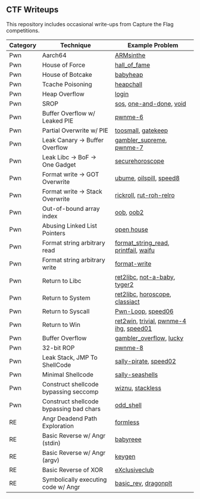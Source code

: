 ## CTF Writeups

This repository includes occasional write-ups from Capture the Flag competitions. 


| Category | Technique | Example Problem | 
|----------|-----------|-----------------|
| Pwn      | Aarch64        | [ARMsinthe](hackappatoi/ARMsinthe) |
| Pwn      | House of Force | [hall_of_fame](seetf/hall_of_fame) |
| Pwn      | House of Botcake | [babyheap](pwncon/babynote) |
| Pwn      | Tcache Poisoning | [heapchall](nitectf/heapchall) |
| Pwn      | Heap Overflow  | [login](ductf/login) |
| Pwn      | SROP | [sos](foobar-23/sos), [one-and-done](tamu_ctf/one-and-done), [void](tamu_ctf/void)|
| Pwn      | Buffer Overflow w/ Leaked PIE   | [pwnme-6](bluehens/pwnme-6) |
| Pwn      | Partial Overwrite w/ PIE  | [toosmall](nitectf/toosmall/), [gatekeep](lactf/pwn-gatekeep) |
| Pwn      | Leak Canary -> Buffer Overflow | [gambler_supreme](b01lers_ctf/pwn-gamblers_supreme), [pwnme-7](bluehens/pwnme-7) |
| Pwn      | Leak Libc -> BoF -> One Gadget | [securehoroscope](sdctf/securehoroscope)|
| Pwn      | Format write -> GOT Overwrite | [ubume](crew_ctf/ubume), [oilspill](sdctf/oilspill), [speed8](pwncon/speed8)|
| Pwn      | Format write -> Stack Overwrite | [rickroll](lactf/pwn-rickroll/), [rut-roh-relro](lactf/pwn-rut-roh-relro) |
| Pwn      | Out-of-bound array index | [oob](access_denied/oob), [oob2](access_denied/oob2) |
| Pwn      | Abusing Linked List Pointers | [open house](defcon-quals-23/open-house/pwn-house.py) |
| Pwn      | Format string arbitrary read  | [format_string_read](access_denied/format_string_read), [printfail](sdctf/printfail), [waifu](lit-ctf/waifu)|
| Pwn      | Format string arbitrary write | [format-write](access_denied/format-write) |
| Pwn      | Return to Libc 			   | [ret2libc](access_denied/ret2libc), [not-a-baby](hackarmour/not-a-baby), [tyger2](lit-ctf/tyger2) |
| Pwn      | Return to System			   | [ret2libc](access_denied/ret2system), [horoscope](sdctf/horoscope), [classiact](umdctf/classicact) |
| Pwn      | Return to Syscall			   | [Pwn-Loop](ctf_24hr/Pwn-Loop), [speed06](pwncon/speed6) |
| Pwn      | Return to Win				   | [ret2win](access_denied/ret2win), [trivial](tamu_ctf/trivial), [pwnme-4](bluehens/pwnme-4)  [ihg](foobar-23/i-hate-garbages), [speed01](pwncon/speed1)|
| Pwn      | Buffer Overflow			   | [gambler_overflow](b01lers_ctf/gambler_overflow), [lucky](tamu_ctf/lucky) |
| Pwn      | 32-bit ROP                    | [pwnme-8](bluehens/pwnme-8) |
| Pwn      | Leak Stack, JMP To ShellCode  | [sally-pirate](bluehens/sally-pirate), [speed02](pwncon/speed2) |
| Pwn      | Minimal Shellcode             | [sally-seashells](bluehens/sally-seashells) |
| Pwn      | Construct shellcode bypassing seccomp		   | [wiznu](crew_ctf/wiznu), [stackless](nahamcon_ctf/stackless) |
| Pwn      | Construct shellcode bypassing bad chars       | [odd_shell](uiuctf/odd_shell) |
| RE       | Angr Deadend Path Exploration  | [formless](foobar-23/formless) |
| RE       | Basic Reverse w/ Angr (stdin) | [babyreee](seetf/babyreeee) |
| RE       | Basic Reverse w/ Angr (argv)  | [keygen](shellctf/keygen)	 |
| RE       | Basic Reverse of XOR          | [eXclusiveclub](hackappatoi/eXclusiveclub) |
| RE       | Symbolically executing code w/ Angr | [basic_rev](byuctf/basic_rev), [dragonplt](umdctf/dragonplt) |


